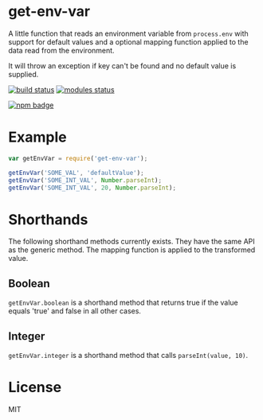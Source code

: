 # get-env-var

A little function that reads an environment variable from
`process.env` with support for default values and a optional mapping
function applied to the data read from the environment.

It will throw an exception if key can't be found and no default
value is supplied.

[![build status](https://travis-ci.org/voldern/get-env-var.svg)](https://travis-ci.org/voldern/get-env-var)
[![modules status](https://david-dm.org/voldern/get-env-var.svg)](https://david-dm.org/voldern/get-env-var)

[![npm badge](https://nodei.co/npm/get-env-var.png?downloads=true)](https://nodei.co/npm/get-env-var)

# Example

```javascript
var getEnvVar = require('get-env-var');

getEnvVar('SOME_VAL', 'defaultValue');
getEnvVar('SOME_INT_VAL', Number.parseInt);
getEnvVar('SOME_INT_VAL', 20, Number.parseInt);
```

# Shorthands

The following shorthand methods currently exists. They have the same
API as the generic method. The mapping function is applied to the
transformed value.

## Boolean

`getEnvVar.boolean` is a shorthand method that returns true if the
value equals 'true' and false in all other cases.

## Integer

`getEnvVar.integer` is a shorthand method that calls `parseInt(value, 10)`.

# License

MIT
